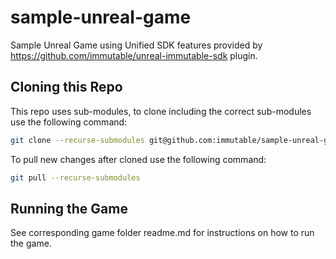 # sample-unreal-game

Sample Unreal Game using Unified SDK features provided by <https://github.com/immutable/unreal-immutable-sdk> plugin.

## Cloning this Repo

This repo uses sub-modules, to clone including the correct sub-modules use the following command:

```bash
git clone --recurse-submodules git@github.com:immutable/sample-unreal-game.git
```

To pull new changes after cloned use the following command:

```bash
git pull --recurse-submodules
```

## Running the Game

See corresponding game folder readme.md for instructions on how to run the game.